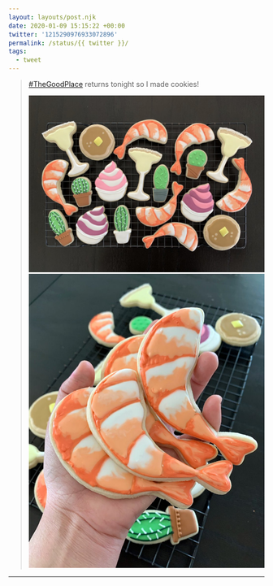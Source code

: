 ```yaml
---
layout: layouts/post.njk
date: 2020-01-09 15:15:22 +00:00
twitter: '1215290976933072896'
permalink: /status/{{ twitter }}/
tags: 
  - tweet
---
```


> [#TheGoodPlace](https://twitter.com/hashtag/TheGoodPlace) returns tonight so I made cookies! 
> 
> ![Decorated sugar cookies in the shapes of margaritas, shrimp, pancakes, frozen yogurt, and potted cacti.](/img/1215290976933072896-EN2UrcbU4AE_WiG.jpg)
> ![A handful of shrimp sugar cookies.](/img/1215290976933072896-EN2UrccUwAAEGb_.jpg)

---
